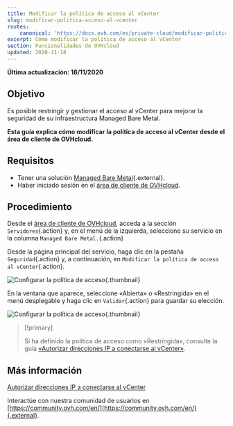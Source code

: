 ```yaml
---
title: Modificar la política de acceso al vCenter
slug: modificar-politica-acceso-al-vcenter
routes:
    canonical: 'https://docs.ovh.com/es/private-cloud/modificar-politica-acceso-al-vcenter/'
excerpt: Cómo modificar la política de acceso al vCenter
section: Funcionalidades de OVHcloud
updated: 2020-11-18
---
```


**Última actualización: 18/11/2020**

## Objetivo

Es posible restringir y gestionar el acceso al vCenter para mejorar la seguridad de su infraestructura Managed Bare Metal.

**Esta guía explica cómo modificar la política de acceso al vCenter desde el área de cliente de OVHcloud.**

## Requisitos

- Tener una solución [Managed Bare Metal](https://www.ovhcloud.com/es-es/managed-bare-metal/){.external}.
- Haber iniciado sesión en el [área de cliente de OVHcloud](https://www.ovh.com/auth/?action=gotomanager&from=https://www.ovh.es/&ovhSubsidiary=es).

## Procedimiento

Desde el [área de cliente de OVHcloud](https://www.ovh.com/auth/?action=gotomanager&from=https://www.ovh.es/&ovhSubsidiary=es), acceda a la sección `Servidores`{.action} y, en el menú de la izquierda, seleccione su servicio en la columna `Managed Bare Metal.`{.action}

Desde la página principal del servicio, haga clic en la pestaña `Seguridad`{.action} y, a continuación, en `Modificar la política de acceso al vCenter`{.action}.

![Configurar la política de acceso](images/modifypolicy-01.png){.thumbnail}

En la ventana que aparece, seleccione «Abierta» o «Restringida» en el menú desplegable y haga clic en `Validar`{.action} para guardar su elección.

![Configurar la política de acceso](images/modifypolicy-02.png){.thumbnail}

> [!primary]
>
> Si ha definido la política de acceso como «Restringida», consulte la guía [«Autorizar direcciones IP a conectarse al vCenter»](../autorizar-direcciones-ip-a-conectarse-al-vcenter/).
> 

## Más información

[Autorizar direcciones IP a conectarse al vCenter](../autorizar-direcciones-ip-a-conectarse-al-vcenter/)

Interactúe con nuestra comunidad de usuarios en [https://community.ovh.com/en/](https://community.ovh.com/en/){.external}.


